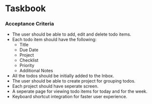 # Taskbook

### Acceptance Criteria
* The user should be able to add, edit and delete todo items.
* Each todo item should have the following:
    * Title
    * Due Date
    * Project
    * Checklist
    * Priority
    * Additional Notes
* All the todos should be initially added to the Inbox.
* The user should be able to create project for grouping todos.
* Each project should have seperate screen.
* A seperate page for viewing todo items for today and for the week.
* Keyboard shortcut integration for faster user experience.